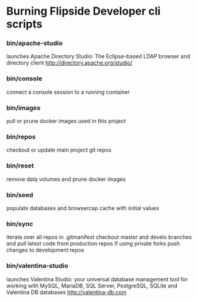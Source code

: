 # Burning Flipside Developer cli scripts

### bin/apache-studio

launches Apache Directory Studio: The Eclipse-based LDAP browser and directory client http://directory.apache.org/studio/

### bin/console

connect a console session to a running container 

### bin/images

pull or prune docker images used in this project

### bin/repos

checkout or update main project git repos

### bin/reset

remove data volumes and prune docker images

### bin/seed

populate databases and browsercap cache with initial values

### bin/sync

iterate over all repos in .gitmanifest
checkout master and develo branches and pull latest code from production repos
if using private forks push changes to development repos

### bin/valentina-studio

launches Valentina Studio: your universal database management tool for working with MySQL, MariaDB, SQL Server, PostgreSQL, SQLite and Valentina DB databases http://valentina-db.com
